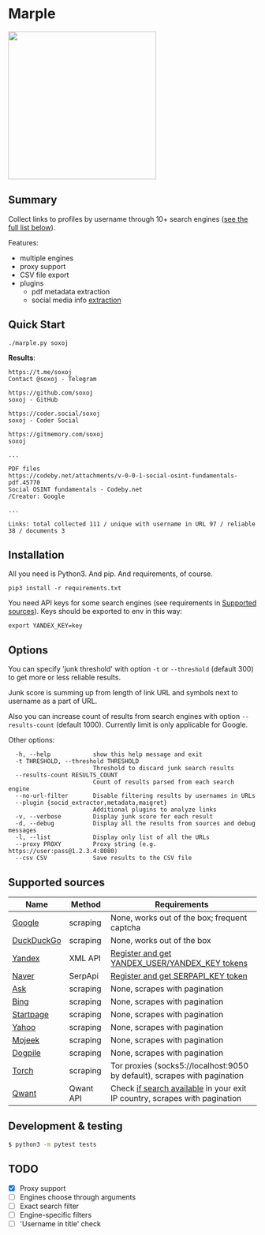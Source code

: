 # Marple

<p align="left">
  <p align="left">
    <img src="https://raw.githubusercontent.com/soxoj/marple/main/example.png" height="300"/>
  </p>
</p>


## Summary

Collect links to profiles by username through 10+ search engines ([see the full list below](#supported-sources)).

Features:
- multiple engines
- proxy support
- CSV file export
- plugins
  - pdf metadata extraction
  - social media info [extraction](socid_extractor)

## Quick Start

```
./marple.py soxoj
```

**Results**:
```
https://t.me/soxoj
Contact @soxoj - Telegram

https://github.com/soxoj
soxoj - GitHub

https://coder.social/soxoj
soxoj - Coder Social

https://gitmemory.com/soxoj
soxoj

...

PDF files
https://codeby.net/attachments/v-0-0-1-social-osint-fundamentals-pdf.45770
Social OSINT fundamentals - Codeby.net
/Creator: Google

...

Links: total collected 111 / unique with username in URL 97 / reliable 38 / documents 3
```

## Installation

All you need is Python3. And pip. And requirements, of course.

```
pip3 install -r requirements.txt
```

You need API keys for some search engines (see requirements in [Supported sources](#supported-sources)). Keys should be exported to env in this way:
```
export YANDEX_KEY=key
```

## Options

You can specify 'junk threshold' with option `-t` or `--threshold` (default 300) to get more or less reliable results.

Junk score is summing up from length of link URL and symbols next to username as a part of URL. 

Also you can increase count of results from search engines with option `--results-count` (default 1000). Currently limit is only applicable for Google.

Other options:
```
  -h, --help            show this help message and exit
  -t THRESHOLD, --threshold THRESHOLD
                        Threshold to discard junk search results
  --results-count RESULTS_COUNT
                        Count of results parsed from each search engine
  --no-url-filter       Disable filtering results by usernames in URLs
  --plugin {socid_extractor,metadata,maigret}
                        Additional plugins to analyze links
  -v, --verbose         Display junk score for each result
  -d, --debug           Display all the results from sources and debug messages
  -l, --list            Display only list of all the URLs
  --proxy PROXY         Proxy string (e.g. https://user:pass@1.2.3.4:8080)
  --csv CSV             Save results to the CSV file
```

## Supported sources

| Name                | Method                                | Requirements      |
| ------------------- | --------------------------------------| ----------------- |
| [Google](http://google.com/)              | scraping                              | None, works out of the box; frequent captcha  |
| [DuckDuckGo](https://duckduckgo.com/)     | scraping                              | None, works out of the box                    |
| [Yandex](https://yandex.ru/)              | XML API                               | [Register and get YANDEX_USER/YANDEX_KEY tokens](https://github.com/fluquid/yandex-search)   |
| [Naver](https://www.naver.com/)              | SerpApi                               | [Register and get SERPAPI_KEY token](https://serpapi.com/)   || [Aol](https://search.aol.com/)            | scraping                              | None, scrapes with pagination  |
| [Ask](https://www.ask.com/)               | scraping                              | None, scrapes with pagination  |
| [Bing](https://www.bing.com/)             | scraping                              | None, scrapes with pagination  |
| [Startpage](https://www.startpage.com/)   | scraping                              | None, scrapes with pagination  |
| [Yahoo](https://yahoo.com/)               | scraping                              | None, scrapes with pagination  |
| [Mojeek](https://www.mojeek.com)          | scraping                              | None, scrapes with pagination  |
| [Dogpile](https://www.dogpile.com/)       | scraping                              | None, scrapes with pagination  |
| [Torch](http://torchdeedp3i2jigzjdmfpn5ttjhthh5wbmda2rr3jvqjg5p77c54dqd.onion)               | scraping                              | Tor proxies (socks5://localhost:9050 by default), scrapes with pagination  |
| [Qwant](https://www.qwant.com/)           | Qwant API                              | Check [if search available](https://www.qwant.com/) in your exit IP country, scrapes with pagination  |


## Development & testing

```sh
$ python3 -m pytest tests
```

## TODO

- [x] Proxy support
- [ ] Engines choose through arguments
- [ ] Exact search filter
- [ ] Engine-specific filters
- [ ] 'Username in title' check
